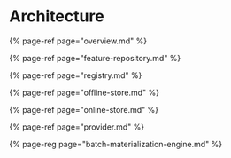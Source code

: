 # Architecture

{% page-ref page="overview.md" %}

{% page-ref page="feature-repository.md" %}

{% page-ref page="registry.md" %}

{% page-ref page="offline-store.md" %}

{% page-ref page="online-store.md" %}

{% page-ref page="provider.md" %}

{% page-reg page="batch-materialization-engine.md" %}
